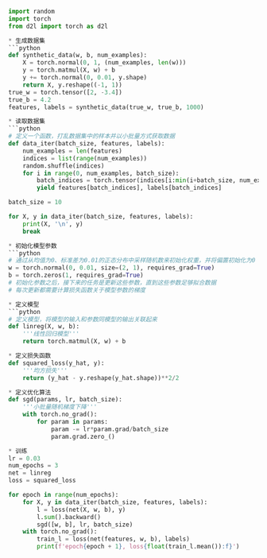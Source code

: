 ```python
import random
import torch
from d2l import torch as d2l

* 生成数据集
```python
def synthetic_data(w, b, num_examples):
    X = torch.normal(0, 1, (num_examples, len(w)))
    y = torch.matmul(X, w) + b
    y += torch.normal(0, 0.01, y.shape)
    return X, y.reshape((-1, 1))
true_w = torch.tensor([2, -3.4])
true_b = 4.2
features, labels = synthetic_data(true_w, true_b, 1000)

* 读取数据集
```python
# 定义一个函数，打乱数据集中的样本并以小批量方式获取数据
def data_iter(batch_size, features, labels):
    num_examples = len(features)
    indices = list(range(num_examples))
    random.shuffle(indices)
    for i in range(0, num_examples, batch_size):
        batch_indices = torch.tensor(indices[i:min(i+batch_size, num_examples)])
        yield features[batch_indices], labels[batch_indices]

batch_size = 10

for X, y in data_iter(batch_size, features, labels):
    print(X, '\n', y)
    break

* 初始化模型参数
```python
# 通过从均值为0、标准差为0.01的正态分布中采样随机数来初始化权重，并将偏置初始化为0
w = torch.normal(0, 0.01, size=(2, 1), requires_grad=True)
b = torch.zeros(1, requires_grad=True)
# 初始化参数之后，接下来的任务是更新这些参数，直到这些参数足够拟合数据
# 每次更新都需要计算损失函数关于模型参数的梯度

* 定义模型
```python
# 定义模型，将模型的输入和参数同模型的输出关联起来
def linreg(X, w, b):
    '''线性回归模型'''
    return torch.matmul(X, w) + b

* 定义损失函数
def squared_loss(y_hat, y):
    '''均方损失'''
    return (y_hat - y.reshape(y_hat.shape))**2/2

* 定义优化算法
def sgd(params, lr, batch_size):
    '''小批量随机梯度下降'''
    with torch.no_grad():
        for param in params:
            param -= lr*param.grad/batch_size
            param.grad.zero_()

* 训练
lr = 0.03
num_epochs = 3
net = linreg
loss = squared_loss

for epoch in range(num_epochs):
    for X, y in data_iter(batch_size, features, labels):
        l = loss(net(X, w, b), y)
        l.sum().backward()
        sgd([w, b], lr, batch_size)
    with torch.no_grad():
        train_l = loss(net(features, w, b), labels)
        print(f'epoch{epoch + 1}, loss{float(train_l.mean()):f}')
